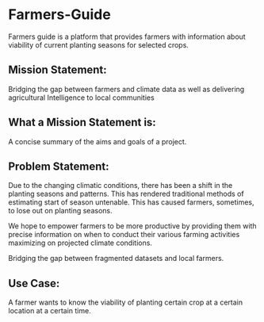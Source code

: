 # Farmers-Guide

Farmers guide is a platform that provides farmers with information about viability of current planting seasons for selected crops.

## Mission Statement:

Bridging the gap between farmers and climate data as well as delivering agricultural Intelligence to local communities

## What a Mission Statement is:

A concise summary of the aims and goals of a project.

## Problem Statement:

Due to the changing climatic conditions, there has been a shift in the planting seasons and patterns. This has rendered traditional methods of estimating start of season untenable. This has caused farmers, sometimes, to lose out on planting seasons.

We hope to empower farmers to be more productive by providing them with precise information on when to conduct their various farming activities maximizing on projected climate conditions.

Bridging the gap between fragmented datasets and local farmers.

## Use Case:

A farmer wants to know the viability of planting certain crop at a certain location at a certain time.
